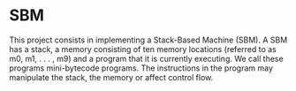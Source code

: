 # SBM
This project consists in implementing a Stack-Based Machine (SBM). A SBM has a
stack, a memory consisting of ten memory locations (referred to as m0, m1, . . . , m9) and
a program that it is currently executing. We call these programs mini-bytecode programs.
The instructions in the program may manipulate the stack, the memory or affect control
flow.
